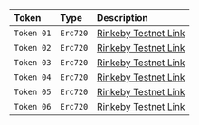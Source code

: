 | Token         | Type     | Description                       |
| :--------     | :------- | :-------------------------------- |
| `Token 01`    | `Erc720` | [Rinkeby Testnet Link](https://ropsten.etherscan.io/tx/0x14cf57d2c78ae11104e23088a605b0e286c056ad197f512ee4870f625fc2d7d3)|
| `Token 02`    | `Erc720` | [Rinkeby Testnet Link](https://ropsten.etherscan.io/tx/0x089e16258ead2930ab7dc90c6ddc43b47baa353e364288c19a415a4e6f7a0c57)|
| `Token 03`    | `Erc720` | [Rinkeby Testnet Link](https://ropsten.etherscan.io/tx/0xe15f30df17e638b45fe54948f7c61c34918e08ccd9dd7afa8f957783986c51f3)|
| `Token 04`    | `Erc720` | [Rinkeby Testnet Link](https://ropsten.etherscan.io/tx/0x818e59e86f53899be5c484466a70a9fbe9388fc19abb6f72e32a5408b0c09189)|
| `Token 05`    | `Erc720` | [Rinkeby Testnet Link](https://ropsten.etherscan.io/tx/0x49800f85f018a513795ab4ecf73fbba5d2dc6842e36aa18d209b97a8aa4c1bb4)|
| `Token 06`    | `Erc720` | [Rinkeby Testnet Link](https://ropsten.etherscan.io/tx/0x9402060a19847e73e63542e887f21556ccacbc76b844e6b5d31f24d6e4f95adb)|